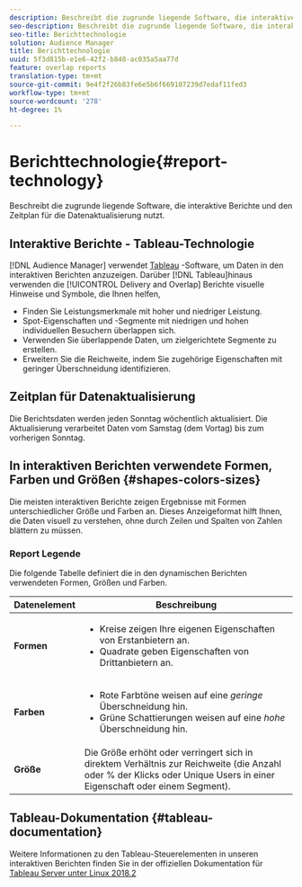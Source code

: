 ```yaml
---
description: Beschreibt die zugrunde liegende Software, die interaktive Berichte und den Zeitplan für die Datenaktualisierung nutzt.
seo-description: Beschreibt die zugrunde liegende Software, die interaktive Berichte und den Zeitplan für die Datenaktualisierung nutzt.
seo-title: Berichttechnologie
solution: Audience Manager
title: Berichttechnologie
uuid: 5f3d815b-e1e6-42f2-b848-ac035a5aa77d
feature: overlap reports
translation-type: tm+mt
source-git-commit: 9e4f2f26b83fe6e5b6f669107239d7edaf11fed3
workflow-type: tm+mt
source-wordcount: '278'
ht-degree: 1%

---
```



# Berichttechnologie{#report-technology}

Beschreibt die zugrunde liegende Software, die interaktive Berichte und den Zeitplan für die Datenaktualisierung nutzt.

<!-- 

c_report_technology.xml

 -->

## Interaktive Berichte - Tableau-Technologie

[!DNL Audience Manager] verwendet [Tableau](https://www.tableausoftware.com/) -Software, um Daten in den interaktiven Berichten anzuzeigen. Darüber [!DNL Tableau]hinaus verwenden die [!UICONTROL Delivery and Overlap] Berichte visuelle Hinweise und Symbole, die Ihnen helfen,

* Finden Sie Leistungsmerkmale mit hoher und niedriger Leistung.
* Spot-Eigenschaften und -Segmente mit niedrigen und hohen individuellen Besuchern überlappen sich.
* Verwenden Sie überlappende Daten, um zielgerichtete Segmente zu erstellen.
* Erweitern Sie die Reichweite, indem Sie zugehörige Eigenschaften mit geringer Überschneidung identifizieren.

## Zeitplan für Datenaktualisierung

Die Berichtsdaten werden jeden Sonntag wöchentlich aktualisiert. Die Aktualisierung verarbeitet Daten vom Samstag (dem Vortag) bis zum vorherigen Sonntag.

## In interaktiven Berichten verwendete Formen, Farben und Größen {#shapes-colors-sizes}

Die meisten interaktiven Berichte zeigen Ergebnisse mit Formen unterschiedlicher Größe und Farben an. Dieses Anzeigeformat hilft Ihnen, die Daten visuell zu verstehen, ohne durch Zeilen und Spalten von Zahlen blättern zu müssen.

<!-- 

r_legend.xml

 -->

### Report Legende

Die folgende Tabelle definiert die in den dynamischen Berichten verwendeten Formen, Größen und Farben.

<table id="table_EC180A96E3784FC6B81FCFB546C4A3FA"> 
 <thead> 
  <tr> 
   <th colname="col1" class="entry"> Datenelement </th> 
   <th colname="col2" class="entry"> Beschreibung </th> 
  </tr> 
 </thead>
 <tbody> 
  <tr> 
   <td colname="col1"> <b>Formen</b> </td> 
   <td colname="col2"> 
    <ul id="ul_076773ABD0BB4CE6834ACFA8B3D6AC2E"> 
     <li id="li_BBAB37A6EC1549B48C0E4D3BFAF7062C">Kreise zeigen Ihre eigenen Eigenschaften von Erstanbietern an. </li> 
     <li id="li_371331AE984A4A999CE0596EA13987E0">Quadrate geben Eigenschaften von Drittanbietern an. </li> 
    </ul> </td> 
  </tr> 
  <tr> 
   <td colname="col1"> <b>Farben</b> </td> 
   <td colname="col2"> 
    <ul id="ul_F5D243297F0C4E5A8EDCBD28A548869E"> 
     <li id="li_332EB873A35440E6BB6093E36A0FAC3D">Rote Farbtöne weisen auf eine <i>geringe</i> Überschneidung hin. </li> 
     <li id="li_29DFDB1218DF4069B5DCFF841D48EF56">Grüne Schattierungen weisen auf eine <i>hohe</i> Überschneidung hin. </li> 
    </ul> </td> 
  </tr> 
  <tr> 
   <td colname="col1"> <b>Größe</b> </td> 
   <td colname="col2"> Die Größe erhöht oder verringert sich in direktem Verhältnis zur Reichweite (die Anzahl oder % der Klicks oder Unique Users in einer Eigenschaft oder einem Segment). </td> 
  </tr> 
 </tbody> 
</table>

## Tableau-Dokumentation {#tableau-documentation}

Weitere Informationen zu den Tableau-Steuerelementen in unseren interaktiven Berichten finden Sie in der offiziellen Dokumentation für [Tableau Server unter Linux 2018.2](https://help.tableau.com/v2018.2/server-linux/en-us/get_started_server.htm)